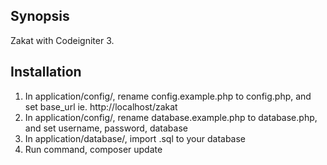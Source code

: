 ## Synopsis

Zakat with Codeigniter 3.

## Installation

1. In application/config/, rename config.example.php to config.php, and set base_url ie. http://localhost/zakat
2. In application/config/, rename database.example.php to database.php, and set username, password, database
3. In application/database/, import .sql to your database
4. Run command, composer update
